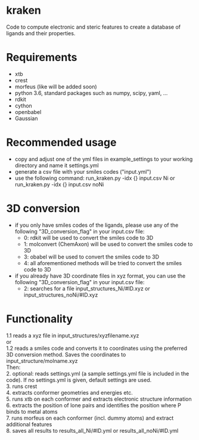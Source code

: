 # kraken
Code to compute electronic and steric features to create a database of ligands and their properties.

# Requirements
- xtb
- crest
- morfeus (like will be added soon)
- python 3.6, standard packages such as numpy, scipy, yaml, ...
- rdkit
- cython
- openbabel
- Gaussian

# Recommended usage
- copy and adjust one of the yml files in example_settings to your working directory and name it settings.yml
- generate a csv file with your smiles codes ("input.yml")
- use the following command:
run_kraken.py -idx {} input.csv Ni
or
run_kraken.py -idx {} input.csv noNi

# 3D conversion
- if you only have smiles codes of the ligands, please use any of the following "3D_conversion_flag" in your input.csv file:
  - 0: rdkit will be used to convert the smiles code to 3D
  - 1: molconvert (ChemAxon) will be used to convert the smiles code to 3D
  - 3: obabel will be used to convert the smiles code to 3D
  - 4: all aforementioned methods will be tried to convert the smiles code to 3D
- if you already have 3D coordinate files in xyz format, you can use the following "3D_conversion_flag" in your input.csv file:
  - 2: searches for a file input_structures_Ni/#ID.xyz or input_structures_noNi/#ID.xyz

# Functionality
1.1 reads a xyz file in input_structures/xyzfilename.xyz  
or  
1.2 reads a smiles code and converts it to coordinates using the preferred 3D conversion method. Saves the coordinates to input_structure/molname.xyz  
Then:  
2. optional: reads settings.yml (a sample settings.yml file is included in the code). If no settings.yml is given, default settings are used.  
3. runs crest  
4. extracts conformer geometries and energies etc.  
5. runs xtb on each conformer and extracts electronic structure information  
6. extracts the position of lone pairs and identifies the position where P binds to metal atoms  
7. runs morfeus on each conformer (incl. dummy atoms) and extract additional features  
8. saves all results to results_all_Ni/#ID.yml or results_all_noNi/#ID.yml  







